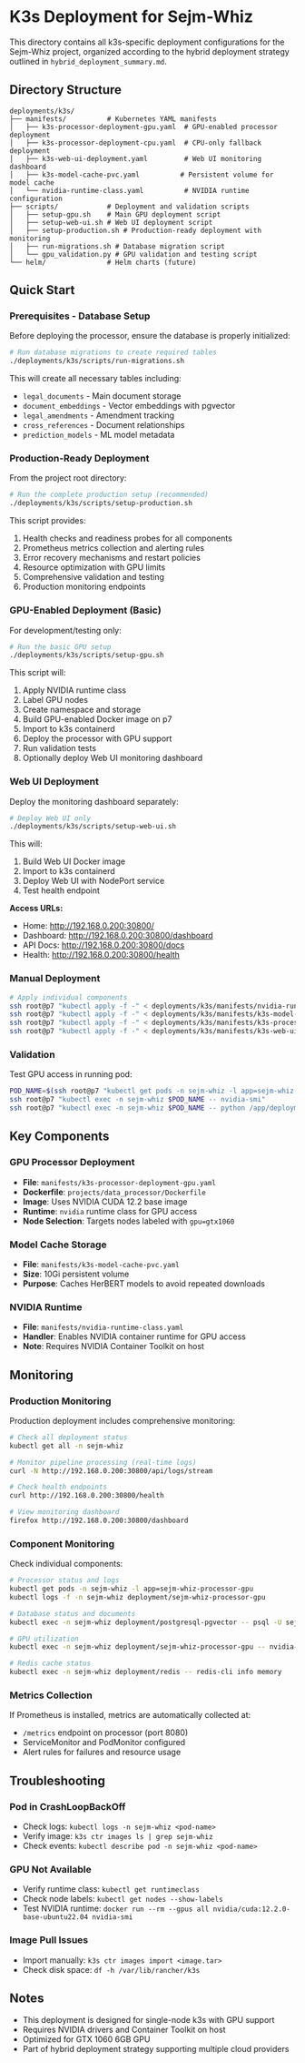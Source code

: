 # K3s Deployment for Sejm-Whiz

This directory contains all k3s-specific deployment configurations for the Sejm-Whiz project, organized according to the hybrid deployment strategy outlined in `hybrid_deployment_summary.md`.

## Directory Structure

```
deployments/k3s/
├── manifests/          # Kubernetes YAML manifests
│   ├── k3s-processor-deployment-gpu.yaml  # GPU-enabled processor deployment
│   ├── k3s-processor-deployment-cpu.yaml  # CPU-only fallback deployment
│   ├── k3s-web-ui-deployment.yaml         # Web UI monitoring dashboard
│   ├── k3s-model-cache-pvc.yaml          # Persistent volume for model cache
│   └── nvidia-runtime-class.yaml          # NVIDIA runtime configuration
├── scripts/            # Deployment and validation scripts
│   ├── setup-gpu.sh    # Main GPU deployment script
│   ├── setup-web-ui.sh # Web UI deployment script
│   ├── setup-production.sh # Production-ready deployment with monitoring
│   ├── run-migrations.sh # Database migration script
│   └── gpu_validation.py # GPU validation and testing script
└── helm/               # Helm charts (future)
```

## Quick Start

### Prerequisites - Database Setup

Before deploying the processor, ensure the database is properly initialized:

```bash
# Run database migrations to create required tables
./deployments/k3s/scripts/run-migrations.sh
```

This will create all necessary tables including:
- `legal_documents` - Main document storage
- `document_embeddings` - Vector embeddings with pgvector
- `legal_amendments` - Amendment tracking
- `cross_references` - Document relationships
- `prediction_models` - ML model metadata

### Production-Ready Deployment

From the project root directory:

```bash
# Run the complete production setup (recommended)
./deployments/k3s/scripts/setup-production.sh
```

This script provides:
1. Health checks and readiness probes for all components
2. Prometheus metrics collection and alerting rules
3. Error recovery mechanisms and restart policies
4. Resource optimization with GPU limits
5. Comprehensive validation and testing
6. Production monitoring endpoints

### GPU-Enabled Deployment (Basic)

For development/testing only:

```bash
# Run the basic GPU setup
./deployments/k3s/scripts/setup-gpu.sh
```

This script will:
1. Apply NVIDIA runtime class
2. Label GPU nodes
3. Create namespace and storage
4. Build GPU-enabled Docker image on p7
5. Import to k3s containerd
6. Deploy the processor with GPU support
7. Run validation tests
8. Optionally deploy Web UI monitoring dashboard

### Web UI Deployment

Deploy the monitoring dashboard separately:

```bash
# Deploy Web UI only
./deployments/k3s/scripts/setup-web-ui.sh
```

This will:
1. Build Web UI Docker image
2. Import to k3s containerd
3. Deploy Web UI with NodePort service
4. Test health endpoint

**Access URLs:**
- Home: http://192.168.0.200:30800/
- Dashboard: http://192.168.0.200:30800/dashboard
- API Docs: http://192.168.0.200:30800/docs
- Health: http://192.168.0.200:30800/health

### Manual Deployment

```bash
# Apply individual components
ssh root@p7 "kubectl apply -f -" < deployments/k3s/manifests/nvidia-runtime-class.yaml
ssh root@p7 "kubectl apply -f -" < deployments/k3s/manifests/k3s-model-cache-pvc.yaml
ssh root@p7 "kubectl apply -f -" < deployments/k3s/manifests/k3s-processor-deployment-gpu.yaml
ssh root@p7 "kubectl apply -f -" < deployments/k3s/manifests/k3s-web-ui-deployment.yaml
```

### Validation

Test GPU access in running pod:
```bash
POD_NAME=$(ssh root@p7 "kubectl get pods -n sejm-whiz -l app=sejm-whiz-processor-gpu -o jsonpath='{.items[0].metadata.name}'")
ssh root@p7 "kubectl exec -n sejm-whiz $POD_NAME -- nvidia-smi"
ssh root@p7 "kubectl exec -n sejm-whiz $POD_NAME -- python /app/deployments/k3s/scripts/gpu_validation.py"
```

## Key Components

### GPU Processor Deployment
- **File**: `manifests/k3s-processor-deployment-gpu.yaml`
- **Dockerfile**: `projects/data_processor/Dockerfile`
- **Image**: Uses NVIDIA CUDA 12.2 base image
- **Runtime**: `nvidia` runtime class for GPU access
- **Node Selection**: Targets nodes labeled with `gpu=gtx1060`

### Model Cache Storage
- **File**: `manifests/k3s-model-cache-pvc.yaml`
- **Size**: 10Gi persistent volume
- **Purpose**: Caches HerBERT models to avoid repeated downloads

### NVIDIA Runtime
- **File**: `manifests/nvidia-runtime-class.yaml`
- **Handler**: Enables NVIDIA container runtime for GPU access
- **Note**: Requires NVIDIA Container Toolkit on host

## Monitoring

### Production Monitoring

Production deployment includes comprehensive monitoring:

```bash
# Check all deployment status
kubectl get all -n sejm-whiz

# Monitor pipeline processing (real-time logs)
curl -N http://192.168.0.200:30800/api/logs/stream

# Check health endpoints
curl http://192.168.0.200:30800/health

# View monitoring dashboard
firefox http://192.168.0.200:30800/dashboard
```

### Component Monitoring

Check individual components:
```bash
# Processor status and logs
kubectl get pods -n sejm-whiz -l app=sejm-whiz-processor-gpu
kubectl logs -f -n sejm-whiz deployment/sejm-whiz-processor-gpu

# Database status and documents
kubectl exec -n sejm-whiz deployment/postgresql-pgvector -- psql -U sejm_whiz_user -d sejm_whiz -c "SELECT COUNT(*) FROM legal_documents;"

# GPU utilization
kubectl exec -n sejm-whiz deployment/sejm-whiz-processor-gpu -- nvidia-smi

# Redis cache status
kubectl exec -n sejm-whiz deployment/redis -- redis-cli info memory
```

### Metrics Collection

If Prometheus is installed, metrics are automatically collected at:
- `/metrics` endpoint on processor (port 8080)
- ServiceMonitor and PodMonitor configured
- Alert rules for failures and resource usage

## Troubleshooting

### Pod in CrashLoopBackOff
- Check logs: `kubectl logs -n sejm-whiz <pod-name>`
- Verify image: `k3s ctr images ls | grep sejm-whiz`
- Check events: `kubectl describe pod -n sejm-whiz <pod-name>`

### GPU Not Available
- Verify runtime class: `kubectl get runtimeclass`
- Check node labels: `kubectl get nodes --show-labels`
- Test NVIDIA runtime: `docker run --rm --gpus all nvidia/cuda:12.2.0-base-ubuntu22.04 nvidia-smi`

### Image Pull Issues
- Import manually: `k3s ctr images import <image.tar>`
- Check disk space: `df -h /var/lib/rancher/k3s`

## Notes

- This deployment is designed for single-node k3s with GPU support
- Requires NVIDIA drivers and Container Toolkit on host
- Optimized for GTX 1060 6GB GPU
- Part of hybrid deployment strategy supporting multiple cloud providers

